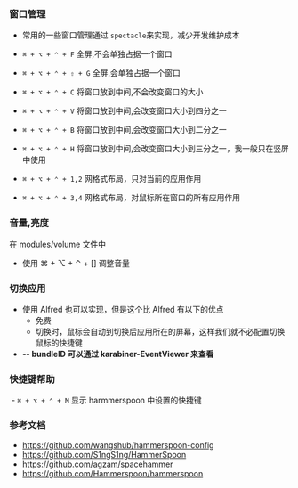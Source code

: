 ### 窗口管理

* 常用的一些窗口管理通过 `spectacle`来实现，减少开发维护成本

* `⌘ + ⌥ + ⌃ + F` 全屏,不会单独占据一个窗口

* `⌘ + ⌥ + ⌃ + ⇧ + G` 全屏,会单独占据一个窗口

* `⌘ + ⌥ + ⌃ + C` 将窗口放到中间,不会改变窗口的大小

* `⌘ + ⌥ + ⌃ + V` 将窗口放到中间,会改变窗口大小到四分之一

* `⌘ + ⌥ + ⌃ + B` 将窗口放到中间,会改变窗口大小到二分之一

* `⌘ + ⌥ + ⌃ + H` 将窗口放到中间,会改变窗口大小到三分之一，我一般只在竖屏中使用

  

  

*  `⌘ + ⌥ + ⌃ + 1,2` 网格式布局，只对当前的应用作用

*  `⌘ + ⌥ + ⌃ + 3,4` 网格式布局，对鼠标所在窗口的所有应用作用





### 音量,亮度

在 modules/volume 文件中

* 使用 ⌘ + ⌥ + ⌃ + [] 调整音量

### 切换应用

- 使用 Alfred 也可以实现，但是这个比 Alfred 有以下的优点
  - 免费
  - 切换时，鼠标会自动到切换后应用所在的屏幕，这样我们就不必配置切换鼠标的快捷键
- **-- bundleID 可以通过 karabiner-EventViewer 来查看**



### 快捷键帮助

​	-  `⌘ + ⌥ + ⌃ + M` 显示 harmmerspoon 中设置的快捷键

### 参考文档

- https://github.com/wangshub/hammerspoon-config
- https://github.com/S1ngS1ng/HammerSpoon
- https://github.com/agzam/spacehammer
- https://github.com/Hammerspoon/hammerspoon